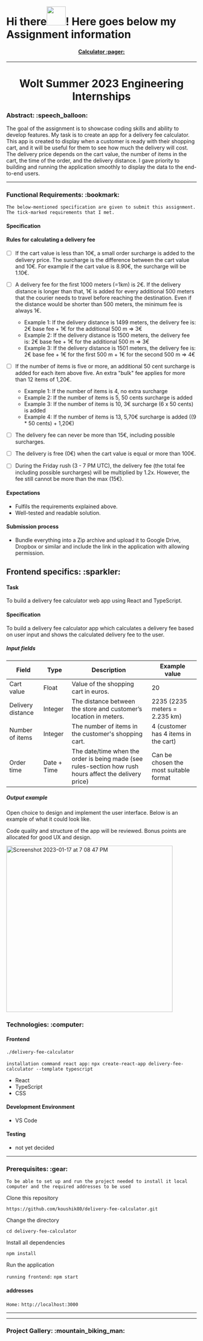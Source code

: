 # Hi there<img src="https://media.giphy.com/media/l4S95aLS28TNZDlzbX/giphy.gif" width="50" height="50"/>! Here goes below my Assignment information

<div>
<h4 align="center"><a href="">Calculator :pager:</a></h4>
</div>

---

<h1 align="center">Wolt Summer 2023 Engineering Internships</h1>

<h3 align="left">Abstract: :speech_balloon:</h3>

<p align="left">
The goal of the assignment is to showcase coding skills and ability to develop features. My task is to create an app for a delivery fee calculator. This app is created to display when a customer is ready with their shopping cart, and it will be useful for them to see how much the delivery will cost. The delivery price depends on the cart value, the number of items in the cart, the time of the order, and the delivery distance. I gave priority to building and running the application smoothly to display the data to the end-to-end users.
</p>

---

<h3 align="left">Functional Requirements: :bookmark:</h3>

```
The below-mentioned specification are given to submit this assignment. The tick-marked requirements that I met.

```

<h4 align="left" font="bold">Specification</h4>

<h4 align="left" font="bold">Rules for calculating a delivery fee</h4>

  - &#x2610; If the cart value is less than 10€, a small order surcharge is added to the delivery price. The surcharge is the difference between the cart value and 10€. For example if the cart value is 8.90€, the surcharge will be 1.10€.
  - &#x2610; A delivery fee for the first 1000 meters (=1km) is 2€. If the delivery distance is longer than that, 1€ is added for every additional 500 meters that the courier needs to travel before reaching the destination. Even if the distance would be shorter than 500 meters, the minimum fee is always 1€.

    * Example 1: If the delivery distance is 1499 meters, the delivery fee is: 2€ base fee + 1€ for the additional 500 m => 3€
    * Example 2: If the delivery distance is 1500 meters, the delivery fee is: 2€ base fee + 1€ for the additional 500 m => 3€
    * Example 3: If the delivery distance is 1501 meters, the delivery fee is: 2€ base fee + 1€ for the first 500 m + 1€ for the second 500 m => 4€

  - &#x2610; If the number of items is five or more, an additional 50 cent surcharge is added for each item above five. An extra "bulk" fee applies for more than 12 items of 1,20€.

    * Example 1: If the number of items is 4, no extra surcharge
    * Example 2: If the number of items is 5, 50 cents surcharge is added
    * Example 3: If the number of items is 10, 3€ surcharge (6 x 50 cents) is added
    * Example 4: If the number of items is 13, 5,70€ surcharge is added ((9 * 50 cents) + 1,20€)

  - &#x2610; The delivery fee can never be more than 15€, including possible surcharges. <br />
  - &#x2610; The delivery is free (0€) when the cart value is equal or more than 100€. <br />
  - &#x2610; During the Friday rush (3 - 7 PM UTC), the delivery fee (the total fee including possible surcharges) will be multiplied by 1.2x. However, the fee still cannot be more than the max (15€).

<h4 align="left" font="bold">Expectations</h4>

  * Fulfils the requirements explained above.
  * Well-tested and readable solution.

<h4 align="left" font="bold">Submission process</h4>

  * Bundle everything into a Zip archive and upload it to Google   Drive, Dropbox or similar and include the link in the application with allowing permission.

<h2 align="left">Frontend specifics: :sparkler:</h2>

<h4 align="left">Task</h4>

<p align="left">To build a delivery fee calculator web app using React and TypeScript.</p>

<h4 align="left">Specification</h4>
<p align="left">To build a delivery fee calculator app which calculates a delivery fee based on user input and shows the calculated delivery fee to the user.</p>

<h5 align="left">Input fields</h5>

| Field | Type | Description | Example value |
| --- | --- | --- | --- |
| Cart value | Float | Value of the shopping cart in euros. | 20 |
| Delivery distance | Integer | The distance between the store and customer’s location in meters. | 2235 (2235 meters = 2.235 km) |
| Number of items | Integer | The number of items in the customer's shopping cart. | 4 (customer has 4 items in the cart) |
| Order time | Date + Time | The date/time when the order is being made (see rules-section how rush hours affect the delivery price) | Can be chosen the most suitable format |


<h5 align="left">Output example</h5>
<p align="left">Open choice to design and implement the user interface. Below is an example of what it could look like.</p>
<p align="left">Code quality and structure of the app will be reviewed. Bonus points are allocated for good UX and design.</p>

<div>
<img width="440" alt="Screenshot 2023-01-17 at 7 08 47 PM" src="https://user-images.githubusercontent.com/89943976/212965672-34f1a87e-2d4d-4fb5-96e1-01d62400c8a7.png">
</div>

<h3 align="left">Technologies: :computer:</h3>

<h4 align="left" font="bold">Frontend</h4>

`./delivery-fee-calculator`

`installation command react app:` `npx create-react-app delivery-fee-calculator --template typescript`

<ul>
<li>React</li>
<li>TypeScript</li>
<li>CSS</li>
</ul>

<h4 align="left" font="bold">Development Environment</h4>

<ul>
<li>VS Code</li>
</ul>

<h4 align="left" font="bold">Testing</h4>

<ul>
<li>not yet decided</li>
</ul>

---

<h3 align="left"> Prerequisites: :gear:</h3>

```
To be able to set up and run the project needed to install it local computer and the required addresses to be used

```
<p align="left">Clone this repository</p>

`https://github.com/koushik80/delivery-fee-calculator.git`

<p align="left">Change the directory</p>

`cd delivery-fee-calculator`

<p align="left">Install all dependencies</p>

`npm install`

<p align="left">Run the application</p>

`running frontend:` `npm start`

<h4 align="left">addresses</h4>

`Home:` `http://localhost:3000`

---

---

<div>
<h3 align="left">Project Gallery: :mountain_biking_man:</h3>

<div>

</div>